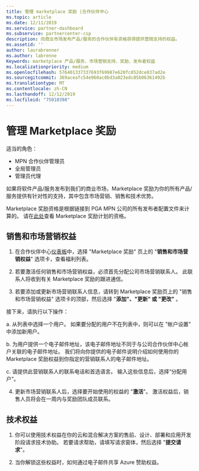 ```yaml
---
title: 管理 marketplace 奖励 |合作伙伴中心
ms.topic: article
ms.date: 12/11/2019
ms.service: partner-dashboard
ms.subservice: partnercenter-csp
description: 向商业市场发布产品/服务的合作伙伴有资格获得提供营销支持的权益。
ms.assetid: ''
author: laurabrenner
ms.author: labrenne
Keywords: marketplace 产品/服务、市场营销支持、奖励、发布者权益
ms.localizationpriority: medium
ms.openlocfilehash: 576401337337693f69987e620fc852dce837ad2e
ms.sourcegitcommit: 369aceafc54e960ac0bd3a023edc85b06361492b
ms.translationtype: MT
ms.contentlocale: zh-CN
ms.lasthandoff: 12/12/2019
ms.locfileid: "75010398"
---
```

# <a name="manage-marketplace-rewards"></a>管理 Marketplace 奖励

适当的角色：

- MPN 合作伙伴管理员
- 全局管理员
- 管理员代理

如果将软件产品/服务发布到我们的商业市场，Marketplace 奖励为你的所有产品/服务提供有针对性的支持，其中包含市场营销、销售和技术优势。 

Marketplace 奖励资格是根据链接到 PGA MPN 公司的所有发布者配置文件来计算的。 请在[此处](https://partner.microsoft.com/dashboard/mpn/program/commercialmarketplace)查看 Marketplace 奖励计划的资格。 


## <a name="sales-and-marketing-benefits"></a>销售和市场营销权益

1. 在合作伙伴中心[仪表板](https://partner.microsoft.com/dashboard)中，选择 "Marketplace 奖励" 页上的 "**销售和市场营销权益**" 选项卡，查看福利列表。 

2. 若要激活任何销售和市场营销权益，必须首先分配公司市场营销联系人。 此联系人将收到有关 Marketplace 奖励的跟进通信。

3. 若要添加或更新市场营销联系人信息，请转到 Marketplace 奖励页上的 "销售和市场营销权益" 选项卡的顶部，然后选择 "**添加"、"更新" 或 "更改"** 。 

接下来，请执行以下操作：

a. 从列表中选择一个用户。 如果要分配的用户不在列表中，则可以在 "帐户设置" 中添加新用户。

b. 为用户提供一个电子邮件地址，该电子邮件地址不同于与公司合作伙伴中心帐户关联的电子邮件地址。 我们将向你提供的电子邮件说明介绍如何使用你的 Marketplace 奖励权益到你指定的营销联系人的电子邮件地址。

c. 请提供此营销联系人的联系电话和首选语言。 输入这些信息后，选择“分配用户”。

4. 更新市场营销联系人后，选择要开始使用的权益的 "**激活**"。 激活权益后，销售人员将会在一周内与奖励团队成员联系。

## <a name="technical-benefits"></a>技术权益

1. 你可以使用技术权益在你的云和混合解决方案的售前、设计、部署和应用开发阶段请求技术协助。 若要请求帮助，请填写请求窗体，然后选择 "**提交请求**"。

2. 当你解锁这些权益时，如何通过电子邮件共享 Azure 赞助权益。 

